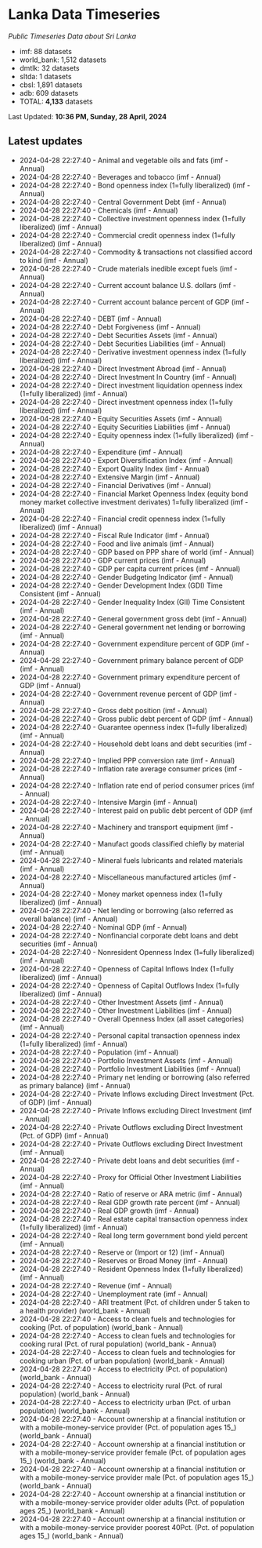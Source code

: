 # Lanka Data Timeseries
*Public Timeseries Data about Sri Lanka*

* imf: 88 datasets
* world_bank: 1,512 datasets
* dmtlk: 32 datasets
* sltda: 1 datasets
* cbsl: 1,891 datasets
* adb: 609 datasets
* TOTAL: **4,133** datasets

Last Updated: **10:36 PM, Sunday, 28 April, 2024**

## Latest updates

* 2024-04-28 22:27:40 - Animal and vegetable oils and fats (imf - Annual)
* 2024-04-28 22:27:40 - Beverages and tobacco (imf - Annual)
* 2024-04-28 22:27:40 - Bond openness index (1=fully liberalized) (imf - Annual)
* 2024-04-28 22:27:40 - Central Government Debt (imf - Annual)
* 2024-04-28 22:27:40 - Chemicals (imf - Annual)
* 2024-04-28 22:27:40 - Collective investment openness index (1=fully liberalized) (imf - Annual)
* 2024-04-28 22:27:40 - Commercial credit openness index (1=fully liberalized) (imf - Annual)
* 2024-04-28 22:27:40 - Commodity & transactions not classified accord to kind (imf - Annual)
* 2024-04-28 22:27:40 - Crude materials inedible except fuels (imf - Annual)
* 2024-04-28 22:27:40 - Current account balance U.S. dollars (imf - Annual)
* 2024-04-28 22:27:40 - Current account balance percent of GDP (imf - Annual)
* 2024-04-28 22:27:40 - DEBT (imf - Annual)
* 2024-04-28 22:27:40 - Debt Forgiveness (imf - Annual)
* 2024-04-28 22:27:40 - Debt Securities Assets (imf - Annual)
* 2024-04-28 22:27:40 - Debt Securities Liabilities (imf - Annual)
* 2024-04-28 22:27:40 - Derivative investment openness index (1=fully liberalized) (imf - Annual)
* 2024-04-28 22:27:40 - Direct Investment Abroad (imf - Annual)
* 2024-04-28 22:27:40 - Direct Investment In Country (imf - Annual)
* 2024-04-28 22:27:40 - Direct investment liquidation openness index (1=fully liberalized) (imf - Annual)
* 2024-04-28 22:27:40 - Direct investment openness index (1=fully liberalized) (imf - Annual)
* 2024-04-28 22:27:40 - Equity Securities Assets (imf - Annual)
* 2024-04-28 22:27:40 - Equity Securities Liabilities (imf - Annual)
* 2024-04-28 22:27:40 - Equity openness index (1=fully liberalized) (imf - Annual)
* 2024-04-28 22:27:40 - Expenditure (imf - Annual)
* 2024-04-28 22:27:40 - Export Diversification Index (imf - Annual)
* 2024-04-28 22:27:40 - Export Quality Index (imf - Annual)
* 2024-04-28 22:27:40 - Extensive Margin (imf - Annual)
* 2024-04-28 22:27:40 - Financial Derivatives (imf - Annual)
* 2024-04-28 22:27:40 - Financial Market Openness Index (equity bond money market collective investment derivates) 1=fully liberalized (imf - Annual)
* 2024-04-28 22:27:40 - Financial credit openness index (1=fully liberalized) (imf - Annual)
* 2024-04-28 22:27:40 - Fiscal Rule Indicator (imf - Annual)
* 2024-04-28 22:27:40 - Food and live animals (imf - Annual)
* 2024-04-28 22:27:40 - GDP based on PPP share of world (imf - Annual)
* 2024-04-28 22:27:40 - GDP current prices (imf - Annual)
* 2024-04-28 22:27:40 - GDP per capita current prices (imf - Annual)
* 2024-04-28 22:27:40 - Gender Budgeting Indicator (imf - Annual)
* 2024-04-28 22:27:40 - Gender Development Index (GDI) Time Consistent (imf - Annual)
* 2024-04-28 22:27:40 - Gender Inequality Index (GII) Time Consistent (imf - Annual)
* 2024-04-28 22:27:40 - General government gross debt (imf - Annual)
* 2024-04-28 22:27:40 - General government net lending or borrowing (imf - Annual)
* 2024-04-28 22:27:40 - Government expenditure percent of GDP (imf - Annual)
* 2024-04-28 22:27:40 - Government primary balance percent of GDP (imf - Annual)
* 2024-04-28 22:27:40 - Government primary expenditure percent of GDP (imf - Annual)
* 2024-04-28 22:27:40 - Government revenue percent of GDP (imf - Annual)
* 2024-04-28 22:27:40 - Gross debt position (imf - Annual)
* 2024-04-28 22:27:40 - Gross public debt percent of GDP (imf - Annual)
* 2024-04-28 22:27:40 - Guarantee openness index (1=fully liberalized) (imf - Annual)
* 2024-04-28 22:27:40 - Household debt loans and debt securities (imf - Annual)
* 2024-04-28 22:27:40 - Implied PPP conversion rate (imf - Annual)
* 2024-04-28 22:27:40 - Inflation rate average consumer prices (imf - Annual)
* 2024-04-28 22:27:40 - Inflation rate end of period consumer prices (imf - Annual)
* 2024-04-28 22:27:40 - Intensive Margin (imf - Annual)
* 2024-04-28 22:27:40 - Interest paid on public debt percent of GDP (imf - Annual)
* 2024-04-28 22:27:40 - Machinery and transport equipment (imf - Annual)
* 2024-04-28 22:27:40 - Manufact goods classified chiefly by material (imf - Annual)
* 2024-04-28 22:27:40 - Mineral fuels lubricants and related materials (imf - Annual)
* 2024-04-28 22:27:40 - Miscellaneous manufactured articles (imf - Annual)
* 2024-04-28 22:27:40 - Money market openness index (1=fully liberalized) (imf - Annual)
* 2024-04-28 22:27:40 - Net lending or borrowing (also referred as overall balance) (imf - Annual)
* 2024-04-28 22:27:40 - Nominal GDP (imf - Annual)
* 2024-04-28 22:27:40 - Nonfinancial corporate debt loans and debt securities (imf - Annual)
* 2024-04-28 22:27:40 - Nonresident Openness Index (1=fully liberalized) (imf - Annual)
* 2024-04-28 22:27:40 - Openness of Capital Inflows Index (1=fully liberalized) (imf - Annual)
* 2024-04-28 22:27:40 - Openness of Capital Outflows Index (1=fully liberalized) (imf - Annual)
* 2024-04-28 22:27:40 - Other Investment Assets (imf - Annual)
* 2024-04-28 22:27:40 - Other Investment Liabilities (imf - Annual)
* 2024-04-28 22:27:40 - Overall Openness Index (all asset categories) (imf - Annual)
* 2024-04-28 22:27:40 - Personal capital transaction openness index (1=fully liberalized) (imf - Annual)
* 2024-04-28 22:27:40 - Population (imf - Annual)
* 2024-04-28 22:27:40 - Portfolio Investment Assets (imf - Annual)
* 2024-04-28 22:27:40 - Portfolio Investment Liabilities (imf - Annual)
* 2024-04-28 22:27:40 - Primary net lending or borrowing (also referred as primary balance) (imf - Annual)
* 2024-04-28 22:27:40 - Private Inflows excluding Direct Investment (Pct. of GDP) (imf - Annual)
* 2024-04-28 22:27:40 - Private Inflows excluding Direct Investment (imf - Annual)
* 2024-04-28 22:27:40 - Private Outflows excluding Direct Investment (Pct. of GDP) (imf - Annual)
* 2024-04-28 22:27:40 - Private Outflows excluding Direct Investment (imf - Annual)
* 2024-04-28 22:27:40 - Private debt loans and debt securities (imf - Annual)
* 2024-04-28 22:27:40 - Proxy for Official Other Investment Liabilities (imf - Annual)
* 2024-04-28 22:27:40 - Ratio of reserve or ARA metric (imf - Annual)
* 2024-04-28 22:27:40 - Real GDP growth rate percent (imf - Annual)
* 2024-04-28 22:27:40 - Real GDP growth (imf - Annual)
* 2024-04-28 22:27:40 - Real estate capital transaction openness index (1=fully liberalized) (imf - Annual)
* 2024-04-28 22:27:40 - Real long term government bond yield percent (imf - Annual)
* 2024-04-28 22:27:40 - Reserve or (Import or 12) (imf - Annual)
* 2024-04-28 22:27:40 - Reserves or Broad Money (imf - Annual)
* 2024-04-28 22:27:40 - Resident Openness Index (1=fully liberalized) (imf - Annual)
* 2024-04-28 22:27:40 - Revenue (imf - Annual)
* 2024-04-28 22:27:40 - Unemployment rate (imf - Annual)
* 2024-04-28 22:27:40 - ARI treatment (Pct. of children under 5 taken to a health provider) (world_bank - Annual)
* 2024-04-28 22:27:40 - Access to clean fuels and technologies for cooking (Pct. of population) (world_bank - Annual)
* 2024-04-28 22:27:40 - Access to clean fuels and technologies for cooking rural (Pct. of rural population) (world_bank - Annual)
* 2024-04-28 22:27:40 - Access to clean fuels and technologies for cooking urban (Pct. of urban population) (world_bank - Annual)
* 2024-04-28 22:27:40 - Access to electricity (Pct. of population) (world_bank - Annual)
* 2024-04-28 22:27:40 - Access to electricity rural (Pct. of rural population) (world_bank - Annual)
* 2024-04-28 22:27:40 - Access to electricity urban (Pct. of urban population) (world_bank - Annual)
* 2024-04-28 22:27:40 - Account ownership at a financial institution or with a mobile-money-service provider (Pct. of population ages 15_) (world_bank - Annual)
* 2024-04-28 22:27:40 - Account ownership at a financial institution or with a mobile-money-service provider female (Pct. of population ages 15_) (world_bank - Annual)
* 2024-04-28 22:27:40 - Account ownership at a financial institution or with a mobile-money-service provider male (Pct. of population ages 15_) (world_bank - Annual)
* 2024-04-28 22:27:40 - Account ownership at a financial institution or with a mobile-money-service provider older adults (Pct. of population ages 25_) (world_bank - Annual)
* 2024-04-28 22:27:40 - Account ownership at a financial institution or with a mobile-money-service provider poorest 40Pct. (Pct. of population ages 15_) (world_bank - Annual)